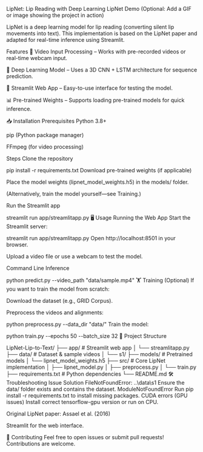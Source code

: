 LipNet: Lip Reading with Deep Learning
LipNet Demo (Optional: Add a GIF or image showing the project in action)

LipNet is a deep learning model for lip reading (converting silent lip movements into text). This implementation is based on the LipNet paper and adapted for real-time inference using Streamlit.

Features
🎥 Video Input Processing – Works with pre-recorded videos or real-time webcam input.

🤖 Deep Learning Model – Uses a 3D CNN + LSTM architecture for sequence prediction.

🚀 Streamlit Web App – Easy-to-use interface for testing the model.

📊 Pre-trained Weights – Supports loading pre-trained models for quick inference.

📥 Installation
Prerequisites
Python 3.8+

pip (Python package manager)

FFmpeg (for video processing)

Steps
Clone the repository

pip install -r requirements.txt
Download pre-trained weights (if applicable)

Place the model weights (lipnet_model_weights.h5) in the models/ folder.

(Alternatively, train the model yourself—see Training.)

Run the Streamlit app

streamlit run app/streamlitapp.py
🖥️ Usage
Running the Web App
Start the Streamlit server:

streamlit run app/streamlitapp.py
Open http://localhost:8501 in your browser.

Upload a video file or use a webcam to test the model.

Command Line Inference

python predict.py --video_path "data/sample.mp4"
🏋️ Training (Optional)
If you want to train the model from scratch:

Download the dataset (e.g., GRID Corpus).

Preprocess the videos and alignments:


python preprocess.py --data_dir "data/"
Train the model:


python train.py --epochs 50 --batch_size 32
📁 Project Structure

LipNet-Lip-to-Text/
├── app/                  # Streamlit web app
│   └── streamlitapp.py
├── data/                 # Dataset & sample videos
│   └── s1/
├── models/               # Pretrained models
│   └── lipnet_model_weights.h5
├── src/                  # Core LipNet implementation
│   ├── lipnet_model.py
│   ├── preprocess.py
│   └── train.py
├── requirements.txt      # Python dependencies
└── README.md
🛠️ Troubleshooting
Issue	Solution
FileNotFoundError: ..\data\s1	Ensure the data/ folder exists and contains the dataset.
ModuleNotFoundError	Run pip install -r requirements.txt to install missing packages.
CUDA errors (GPU issues)	Install correct tensorflow-gpu version or run on CPU.


Original LipNet paper: Assael et al. (2016)

Streamlit for the web interface.

🤝 Contributing
Feel free to open issues or submit pull requests! Contributions are welcome.
